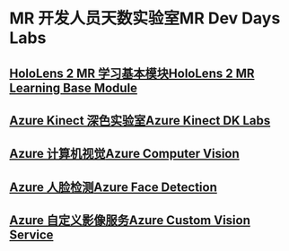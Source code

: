 # <a name="mr-dev-days-labs"></a><span data-ttu-id="633e7-101">MR 开发人员天数实验室</span><span class="sxs-lookup"><span data-stu-id="633e7-101">MR Dev Days Labs</span></span>

## <a name="hololens-2-mr-learning-base-modulehttpsdocsmicrosoftcomen-uswindowsmixed-realitymrlearning-base-ch1"></a>[<span data-ttu-id="633e7-102">HoloLens 2 MR 学习基本模块</span><span class="sxs-lookup"><span data-stu-id="633e7-102">HoloLens 2 MR Learning Base Module</span></span>](https://docs.microsoft.com/en-us/windows/mixed-reality/mrlearning-base-ch1)
## <a name="azure-kinect-dk-labshttpsgithubcommicrosoftdocsmixed-realitytreedevdaysmixed-reality-docslabssetupmd"></a>[<span data-ttu-id="633e7-103">Azure Kinect 深色实验室</span><span class="sxs-lookup"><span data-stu-id="633e7-103">Azure Kinect DK Labs</span></span>](https://github.com/MicrosoftDocs/mixed-reality/tree/DevDays/mixed-reality-docs/Labs/Setup.md)
## <a name="azure-computer-visionhttpsdocsmicrosoftcomen-usazurecognitive-servicescomputer-visionvision-api-how-to-topicshowtocallvisionapi"></a>[<span data-ttu-id="633e7-104">Azure 计算机视觉</span><span class="sxs-lookup"><span data-stu-id="633e7-104">Azure Computer Vision</span></span>](https://docs.microsoft.com/en-us/azure/cognitive-services/computer-vision/vision-api-how-to-topics/howtocallvisionapi)
## <a name="azure-face-detectionhttpsdocsmicrosoftcomen-usazurecognitive-servicesfaceface-api-how-to-topicshowtoidentifyfacesinimage"></a>[<span data-ttu-id="633e7-105">Azure 人脸检测</span><span class="sxs-lookup"><span data-stu-id="633e7-105">Azure Face Detection</span></span>](https://docs.microsoft.com/en-us/azure/cognitive-services/face/face-api-how-to-topics/howtoidentifyfacesinimage)
## <a name="azure-custom-vision-servicehttpsdocsmicrosoftcomen-usazurecognitive-servicescustom-vision-servicegetting-started-build-a-classifier"></a>[<span data-ttu-id="633e7-106">Azure 自定义影像服务</span><span class="sxs-lookup"><span data-stu-id="633e7-106">Azure Custom Vision Service</span></span>](https://docs.microsoft.com/en-us/azure/cognitive-services/custom-vision-service/getting-started-build-a-classifier)

